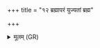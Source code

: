 +++
title = "१२ ब्रह्मापरं युज्यतां ब्रह्म"

+++
<details><summary>मूलम् (GR)</summary>

ब्रह्मापरं युज्यतां ब्रह्म पूर्वं  
ब्रह्मान्ततो मध्यतो ब्रह्म सर्वतः ।  
अनाव्याधां देवपुरां प्रपद्य  
शिवा स्योना पतिलोके वि राज ॥
</details>
